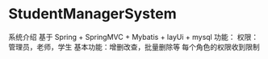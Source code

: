 # StudentManagerSystem
系统介绍
基于 Spring + SpringMVC + Mybatis + layUi + mysql
功能：
权限：管理员，老师，学生
基本功能：增删改查，批量删除等
每个角色的权限收到限制
